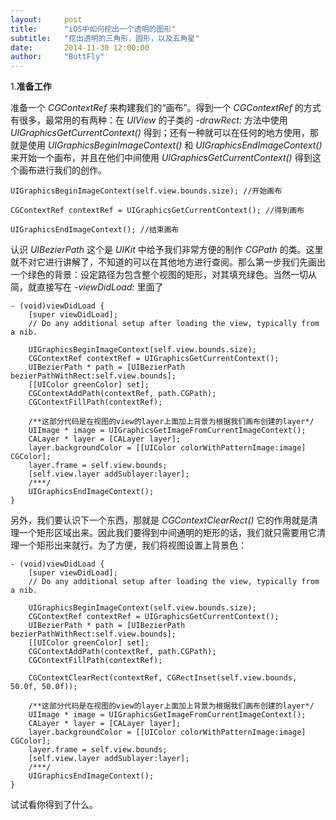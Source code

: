 ```yaml
---
layout:     post
title:      "iOS中如何挖出一个透明的图形"
subtitle:   "挖出透明的三角形，圆形，以及五角星"
date:       2014-11-30 12:00:00
author:     "ButtFly"
---
```


1.__准备工作__  

准备一个 _CGContextRef_ 来构建我们的“画布”。得到一个 _CGContextRef_ 的方式有很多，最常用的有两种：在 _UIView_ 的子类的 _-drawRect:_ 方法中使用 _UIGraphicsGetCurrentContext()_ 得到；还有一种就可以在任何的地方使用，那就是使用 _UIGraphicsBeginImageContext()_ 和 _UIGraphicsEndImageContext()_ 来开始一个画布，并且在他们中间使用 _UIGraphicsGetCurrentContext()_ 得到这个画布进行我们的创作。

```
UIGraphicsBeginImageContext(self.view.bounds.size); //开始画布

CGContextRef contextRef = UIGraphicsGetCurrentContext(); //得到画布

UIGraphicsEndImageContext(); //结束画布
```

认识 _UIBezierPath_ 这个是 _UIKit_ 中给予我们非常方便的制作 _CGPath_ 的类。这里就不对它进行讲解了，不知道的可以在其他地方进行查阅。那么第一步我们先画出一个绿色的背景：设定路径为包含整个视图的矩形，对其填充绿色。当然一切从简，就直接写在 _-viewDidLoad:_ 里面了

```
- (void)viewDidLoad {
    [super viewDidLoad];
    // Do any additional setup after loading the view, typically from a nib.
    
    UIGraphicsBeginImageContext(self.view.bounds.size);
    CGContextRef contextRef = UIGraphicsGetCurrentContext();
    UIBezierPath * path = [UIBezierPath bezierPathWithRect:self.view.bounds];
    [[UIColor greenColor] set];
    CGContextAddPath(contextRef, path.CGPath);
    CGContextFillPath(contextRef);
    
    /**这部分代码是在视图的view的layer上面加上背景为根据我们画布创建的layer*/
    UIImage * image = UIGraphicsGetImageFromCurrentImageContext();
    CALayer * layer = [CALayer layer];
    layer.backgroundColor = [[UIColor colorWithPatternImage:image] CGColor];
    layer.frame = self.view.bounds;
    [self.view.layer addSublayer:layer];
    /***/
    UIGraphicsEndImageContext();
}

```

另外，我们要认识下一个东西，那就是 _CGContextClearRect()_ 它的作用就是清理一个矩形区域出来。因此我们要得到中间通明的矩形的话，我们就只需要用它清理一个矩形出来就行。为了方便，我们将视图设置上背景色：

```
- (void)viewDidLoad {
    [super viewDidLoad];
    // Do any additional setup after loading the view, typically from a nib.
    
    UIGraphicsBeginImageContext(self.view.bounds.size);
    CGContextRef contextRef = UIGraphicsGetCurrentContext();
    UIBezierPath * path = [UIBezierPath bezierPathWithRect:self.view.bounds];
    [[UIColor greenColor] set];
    CGContextAddPath(contextRef, path.CGPath);
    CGContextFillPath(contextRef);
    
    CGContextClearRect(contextRef, CGRectInset(self.view.bounds, 50.0f, 50.0f));
    
    /**这部分代码是在视图的view的layer上面加上背景为根据我们画布创建的layer*/
    UIImage * image = UIGraphicsGetImageFromCurrentImageContext();
    CALayer * layer = [CALayer layer];
    layer.backgroundColor = [[UIColor colorWithPatternImage:image] CGColor];
    layer.frame = self.view.bounds;
    [self.view.layer addSublayer:layer];
    /***/
    UIGraphicsEndImageContext();
}
```

试试看你得到了什么。

